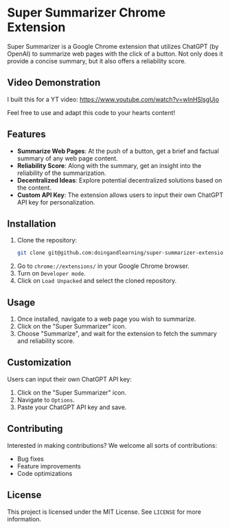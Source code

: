 # Super Summarizer Chrome Extension

Super Summarizer is a Google Chrome extension that utilizes ChatGPT (by OpenAI) to summarize web pages with the click of a button. Not only does it provide a concise summary, but it also offers a reliability score.

## Video Demonstration
I built this for a YT video:
https://www.youtube.com/watch?v=wInHSlsgUjo

Feel free to use and adapt this code to your hearts content!

## Features

- **Summarize Web Pages**: At the push of a button, get a brief and factual summary of any web page content.
- **Reliability Score**: Along with the summary, get an insight into the reliability of the summarization.
- **Decentralized Ideas**: Explore potential decentralized solutions based on the content.
- **Custom API Key**: The extension allows users to input their own ChatGPT API key for personalization.

## Installation

1. Clone the repository: 
    ```bash
    git clone git@github.com:doingandlearning/super-summarizer-extension.git
    ```
2. Go to `chrome://extensions/` in your Google Chrome browser.
3. Turn on `Developer mode`.
4. Click on `Load Unpacked` and select the cloned repository.

## Usage

1. Once installed, navigate to a web page you wish to summarize.
2. Click on the "Super Summarizer" icon.
3. Choose "Summarize", and wait for the extension to fetch the summary and reliability score.

## Customization

Users can input their own ChatGPT API key:

1. Click on the "Super Summarizer" icon.
2. Navigate to `Options`.
3. Paste your ChatGPT API key and save.

## Contributing

Interested in making contributions? We welcome all sorts of contributions:

- Bug fixes
- Feature improvements
- Code optimizations

## License

This project is licensed under the MIT License. See `LICENSE` for more information.

